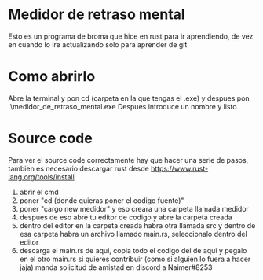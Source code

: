 # Medidor de retraso mental
Esto es un programa de broma que hice en rust para ir aprendiendo, de vez en cuando lo ire actualizando solo para aprender de git
# Como abrirlo
Abre la terminal y pon cd (carpeta en la que tengas el .exe) y despues pon .\medidor_de_retraso_mental.exe
Despues introduce un nombre y listo
# Source code
Para ver el source code correctamente hay que hacer una serie de pasos, tambien es necesario descargar rust desde https://www.rust-lang.org/tools/install
1. abrir el cmd
2. poner "cd (donde quieras poner el codigo fuente)"
3. poner "cargo new medidor" y eso creara una carpeta llamada medidor
4. despues de eso abre tu editor de codigo y abre la carpeta creada
5. dentro del editor en la carpeta creada habra otra llamada src y dentro de esa carpeta habra un archivo llamado main.rs, seleccionalo dentro del editor
6. descarga el main.rs de aqui, copia todo el codigo del de aqui y pegalo en el otro main.rs
si quieres contribuir (como si alguien lo fuera a hacer jaja) manda solicitud de amistad en discord a Naimer#8253
